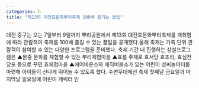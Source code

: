 ```yaml
---
categories: h
title: "제13회 대전효문화뿌리축제 100배 즐기는 꿀팁"
---
```

대전 중구는 오는 7일부터 9일까지 뿌리공원에서 제13회 대전효문화뿌리축제를 개최함에 따라 관람객이 축제를 100배 즐길 수 있는 꿀팁을 공개했다.올해 축제는 가족 단위 관람객이 참여할 수 있는 다양한 프로그램을 준비했다. 축제 기간 내 진행하는 상설프로그램은 ▲문중 문화를 체험할 수 있는 뿌리체험마을 ▲효를 주제로 효서당 효초리, 효심전당포 등으로 꾸민 효체험마을 ▲에어바운스와 매직버블쇼가 있는 어린이 성씨놀이터를 마련해 아이들이 신나게 뛰어놀 수 있도록 했다. 수변무대에선 축제 첫째날 금요일과 마지막날 일요일에 어린이 캐릭터 인